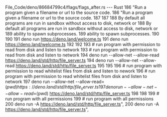 File_Code/deno/86684799c4/flags/flags_after.rs --- Rust
186           "Run a program given a filename or url to the source code.                                                                                     186           "Run a program given a filename or url to the source code.
187                                                                                                                                                          187 
188 By default all programs are run in sandbox without access to disk, network or                                                                            188 By default all programs are run in sandbox without access to disk, network or
189 ability to spawn subprocesses.                                                                                                                           189 ability to spawn subprocesses.
190                                                                                                                                                          190 
191   deno run https://deno.land/welcome.ts                                                                                                                  191   deno run https://deno.land/welcome.ts
192                                                                                                                                                          192 
193   # run program with permission to read from disk and listen to network                                                                                  193   # run program with permission to read from disk and listen to network
194   deno run --allow-net --allow-read https://deno.land/std/http/file_server.ts                                                                            194   deno run --allow-net --allow-read https://deno.land/std/http/file_server.ts
195                                                                                                                                                          195 
196   # run program with permission to read whitelist files from disk and listen to nework                                                                   196   # run program with permission to read whitelist files from disk and listen to network
197   deno run --allow-net --allow-read=$(pwd) https://deno.land/std/http/file_server.ts                                                                     197   deno run --allow-net --allow-read=$(pwd) https://deno.land/std/http/file_server.ts 
198                                                                                                                                                          198 
199   # run program with all permissions                                                                                                                     199   # run program with all permissions
200   deno run -A https://deno.land/std/http/file_server.ts",                                                                                                200   deno run -A https://deno.land/std/http/file_server.ts",

